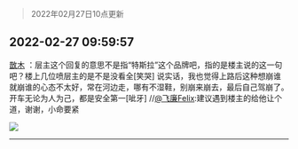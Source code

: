 > 2022年02月27日10点更新
<link rel="stylesheet" href="https://cdn.jsdelivr.net/gh/taotie6/sampleJSON@main/css/photo_show.css">
<meta name="referrer" content="no-referrer" />


 ## 2022-02-27 09:59:57 

 [㪚木](https://www.coolapk.com/feed/33854888?shareKey=YmNjMmFjODZlMGY3NjIxYWUwYmQ~) ：层主这个回复的意思不是指“特斯拉”这个品牌吧，指的是楼主说的这一句吧？楼上几位喷层主的是不是没看全[笑哭]
说实话，我也觉得上路后这种想崩谁就崩谁的心态不太好，常在河边走，哪有不湿鞋，别崩来崩去，最后自己驾崩了。开车无论为人为己，都是安全第一[呲牙]<!--break-->
//<a class="feed-link-uname" href="/u/飞廉Felix">@飞廉Felix</a>:建议遇到楼主的给他让个道，谢谢，小命要紧 

<div class="album">
<img class="img-item" src="http://image.coolapk.com/feed/2022/0227/09/1081091_8831d703_7196_6902_99@1080x998.jpeg" />
</div>

 ------- 


